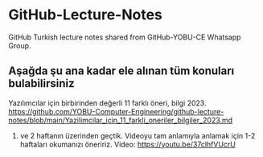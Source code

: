 # GitHub-Lecture-Notes
GitHub Turkish lecture notes shared from GitHub-YOBU-CE Whatsapp Group.

## Aşağda şu ana kadar ele alınan tüm konuları bulabilirsiniz
Yazılımcılar için birbirinden değerli 11 farklı öneri, bilgi 2023.<br>
https://github.com/YOBU-Computer-Engineering/github-lecture-notes/blob/main/Yazilimcilar_icin_11_farkli_oneriler_bilgiler_2023.md

1. ve 2 haftanın üzerinden geçtik. Videoyu tam anlamıyla anlamak için 1-2 haftaları okumanızı öneririz.
Video: https://youtu.be/37clhfVUcrU


